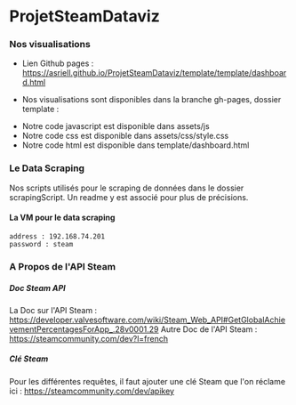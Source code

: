 # ProjetSteamDataviz

### Nos visualisations 
* Lien Github pages : https://asriell.github.io/ProjetSteamDataviz/template/template/dashboard.html

* Nos visualisations sont disponibles dans la branche gh-pages, dossier template : 
 - Notre code javascript est disponible dans assets/js
 - Notre code css est disponible dans assets/css/style.css
 - Notre code html est disponible dans template/dashboard.html

### Le Data Scraping 

Nos scripts utilisés pour le scraping de données dans le dossier scrapingScript. Un readme y est associé pour plus de précisions.

#### La VM pour le data scraping
```
address : 192.168.74.201
password : steam
```


### A Propos de l'API Steam 

##### Doc Steam API
La Doc sur l'API Steam : https://developer.valvesoftware.com/wiki/Steam_Web_API#GetGlobalAchievementPercentagesForApp_.28v0001.29
Autre Doc de l'API Steam : https://steamcommunity.com/dev?l=french
##### Clé Steam
Pour les différentes requêtes, il faut ajouter une clé Steam que l'on réclame ici : https://steamcommunity.com/dev/apikey